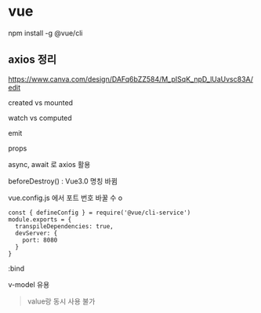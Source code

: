 # vue

npm install -g @vue/cli

## axios 정리
https://www.canva.com/design/DAFq6bZZ584/M_pISqK_npD_lUaUvsc83A/edit


created vs mounted

watch vs computed

emit

props

async, await 로 axios 활용

beforeDestroy() : Vue3.0 명칭 바뀜

vue.config.js 에서 포트 번호 바꿀 수 o

    const { defineConfig } = require('@vue/cli-service')
    module.exports = {
      transpileDependencies: true,
      devServer: {
        port: 8080
      }
    }

:bind

v-model 유용
> value랑 동시 사용 불가